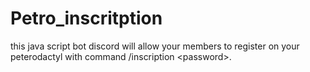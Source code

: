 # Petro_inscritption
this java script bot discord will allow your members to register on your peterodactyl with command /inscription &lt;password>.
